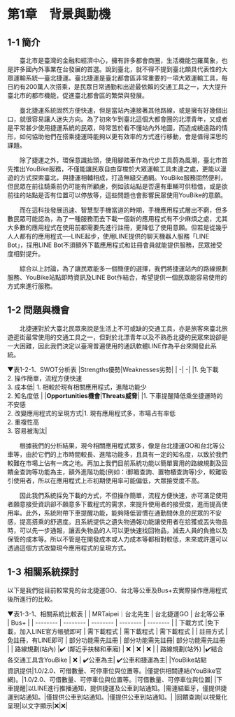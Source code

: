 # 第1章　背景與動機
## 1-1 簡介
&emsp;&emsp;臺北市是臺灣的金融和經濟中心，擁有許多都會商圈，生活機能包羅萬象，也是許多國內外事業在台發展的首選。說到臺北，就不得不提到臺北頗具代表性的大眾運輸系統—臺北捷運。臺北捷運是臺北都會區非常重要的一項大眾運輸工具，每日約有200萬人次搭乘，是民眾日常通勤和出遊最依賴的交通工具之一，大大提升臺北市的都市機能，促進臺北都會區的繁榮與發展。  

&emsp;&emsp;臺北捷運系統固然方便快速，但是當站內連接著其他路線，或是擁有好幾個出口，就很容易讓人迷失方向。為了初來乍到臺北這個大都會圈的北漂青年，又或者是平常甚少使用捷運系統的民眾，時常苦於看不懂站內外地圖，而造成繞遠路的情形，如何協助他們在搭乘捷運時能夠以更有效率的方式進行移動，會是值得深思的課題。

&emsp;&emsp;除了捷運之外，環保意識抬頭，使用腳踏車作為代步工具蔚為風潮，臺北市首先推出YouBike服務，不僅能讓民眾自由穿梭於大眾運輸工具未達之處，更能以漫遊的方式探索臺北，與捷運相輔相成，打造無縫交通網。YouBike服務固然便利，但民眾在前往騎乘前仍可能有所顧慮，例如該站點是否還有車輛可供租借，或是欲前往的站點是否有位置可以停放等，這些問題也會影響民眾使用YouBike的意願。

&emsp;&emsp;而在這科技發展迅速、智慧型手機當道的時期，手機應用程式層出不窮，但多數民眾可能認為，為了一種服務而去下載一個新的應用程式有不少麻煩之處，尤其大多數的應用程式在使用前都需要先進行註冊，更降低了使用意願。但若是從幾乎人人都有的應用程式──LINE起步，使用LINE提供的聊天機器人服務「LINE Bot」，採用LINE Bot不須額外下載應用程式和註冊會員就能提供服務，民眾接受度相對提升。

&emsp;&emsp;綜合以上討論，為了讓民眾能多一個簡便的選擇，我們將捷運站內的路線規劃服務、YouBike站點即時資訊及LINE Bot作結合，希望提供一個民眾能容易使用的方式來進行服務。


## 1-2 問題與機會
&emsp;&emsp;北捷運對於大臺北民眾來說是生活上不可或缺的交通工具，亦是旅客來臺北旅遊逛街最常使用的交通工具之一，但對於北漂青年以及不熟悉北捷的民眾來說卻是一大困難，因此我們決定以臺灣普遍使用的通訊軟體LINE作為平台來開發此系統。

▼表1-2-1、SWOT分析表
|Strengths優勢|Weaknesses劣勢|
| -| -| 
|1. 免下載<br/> 2. 操作簡單，流程方便快速<br/> 3. 成本低| 1. 相較於現有相關應用程式，進階功能少<br/> 2. 知名度低  |
|**Opportunities機會**|**Threats威脅**|
|1. 下車提醒降低乘坐捷運時的不安感 <br/>2. 改變應用程式的呈現方式|1. 現有應用程式多，市場占有率低<br/>  2. 重複性高<br/> 3. 容易被淘汰|


&emsp;&emsp;根據我們的分析結果，現今相關應用程式眾多，像是台北捷運GO和台北等公車等，由於它們的上市時間較長、進階功能多，且具有一定的知名度，以致於我們較難在市場上佔有一席之地。再加上我們目前系統功能以簡單實用的路線規劃及回饋金查詢等功能為主，額外進階功能(例如：i郵箱查詢、置物櫃查詢等)少，較難吸引使用者，所以在應用程式上市初期使用率可能偏低，大眾接受度不高。


&emsp;&emsp;因此我們系統採免下載的方式，不但操作簡單，流程方便快速，亦可滿足使用者願意接受資訊卻不願意多下載程式的需求，來提升使用者的接受度，進而提高使用率。此外，系統附帶下車提醒功能，能夠降低習慣在通勤間休息的民眾的不安感，提高搭乘的舒適度。且系統提供之遺失物通報功能讓使用者在拾獲或丟失物品時，可以先一步通報，讓丟失物品的人可以更快速找回物品，減去人員的負擔以及保管的成本等。所以不管是在開發成本或人力成本等都相對較低，未來或許還可以透過這個方式改變現今應用程式的呈現方式。



## 1-3 相關系統探討
以下是我們從目前較常見的台北捷運GO、台北等公車及Bus+去實際操作應用程式後所進行的比較。

▼表1-3-1、相關系統比較表
|  |  MRTaipei｜台北先生 | 台北捷運GO | 台北等公車 | Bus+ |
| -------- | -------- | -------- | -------- | -------- |
| 下載方式 |免下載，加入LINE官方帳號即可     | 需下載程式     | 需下載程式     | 需下載程式     |
| 註冊方式 |免註冊，有LINE即可 | 部分功能需先註冊  | 部分功能需先註冊| 部分功能需先註冊   |
| 路線規劃(站內) |✔️ (鄰近手扶梯和車廂) | ❌ | ❌ | ❌  |
| 路線規劃(站外) |✔️結合各交通工具含YouBike | ❌  | ✔️公車為主| ✔️公車和捷運為主|
|YouBike站點<br/>資訊提供|1.0/2.0、可借數量、可停車位與位置等。|僅提供相關連結(YouBike官網)。|1.0/2.0、可借數量、可停車位與位置等。|可借數量、可停車位與位置|
|下車提醒|以LINE進行推播通知，提供捷運及公車到站通知。|需連結藍牙，僅提供捷運到站通知。|僅提供公車到站通知。|僅提供公車到站通知。|
|回饋查詢|以視覺化呈現|以文字顯示|❌|❌|



